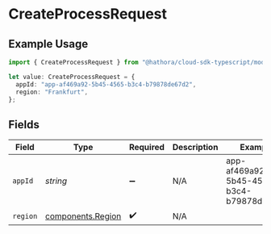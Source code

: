 # CreateProcessRequest

## Example Usage

```typescript
import { CreateProcessRequest } from "@hathora/cloud-sdk-typescript/models/operations";

let value: CreateProcessRequest = {
  appId: "app-af469a92-5b45-4565-b3c4-b79878de67d2",
  region: "Frankfurt",
};
```

## Fields

| Field                                                  | Type                                                   | Required                                               | Description                                            | Example                                                |
| ------------------------------------------------------ | ------------------------------------------------------ | ------------------------------------------------------ | ------------------------------------------------------ | ------------------------------------------------------ |
| `appId`                                                | *string*                                               | :heavy_minus_sign:                                     | N/A                                                    | app-af469a92-5b45-4565-b3c4-b79878de67d2               |
| `region`                                               | [components.Region](../../models/components/region.md) | :heavy_check_mark:                                     | N/A                                                    |                                                        |